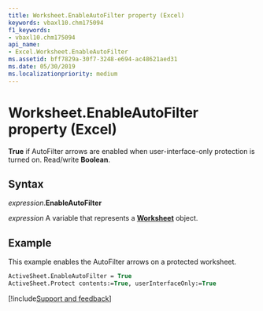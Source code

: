 ```yaml
---
title: Worksheet.EnableAutoFilter property (Excel)
keywords: vbaxl10.chm175094
f1_keywords:
- vbaxl10.chm175094
api_name:
- Excel.Worksheet.EnableAutoFilter
ms.assetid: bff7829a-30f7-3248-e694-ac48621aed31
ms.date: 05/30/2019
ms.localizationpriority: medium
---
```



# Worksheet.EnableAutoFilter property (Excel)

**True** if AutoFilter arrows are enabled when user-interface-only protection is turned on. Read/write **Boolean**.


## Syntax

_expression_.**EnableAutoFilter**

_expression_ A variable that represents a **[Worksheet](Excel.Worksheet.md)** object.


## Example

This example enables the AutoFilter arrows on a protected worksheet.

```vb
ActiveSheet.EnableAutoFilter = True 
ActiveSheet.Protect contents:=True, userInterfaceOnly:=True
```




[!include[Support and feedback](~/includes/feedback-boilerplate.md)]